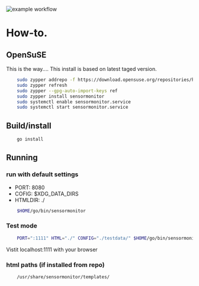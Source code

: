 ![example workflow](https://github.com/fpersson/sensormonitor/actions/workflows/go.yml/badge.svg)

# How-to.

## OpenSuSE
This is the way.... This install is based on latest taged version.

``` bash
    sudo zypper addrepo -f https://download.opensuse.org/repositories/home:fpersson/openSUSE_Tumbleweed/home:fpersson.repo
    sudo zypper refresh
    sudo zypper --gpg-auto-import-keys ref
    sudo zypper install sensormonitor
    sudo systemctl enable sensormonitor.service
    sudo systemctl start sensormonitor.service
```

## Build/install
``` bash
    go install
```

## Running 
### run with default settings
* PORT: 8080
* COFIG: $XDG_DATA_DIRS
* HTMLDIR: ./

``` bash
    $HOME/go/bin/sensormonitor
```

### Test mode
``` bash
    PORT=":1111" HTML="./" CONFIG="./testdata/" $HOME/go/bin/sensormonitor
```

Vistit localhost:1111 with your browser

### html paths (if installed from repo)
``` bash
    /usr/share/sensormonitor/templates/
```
